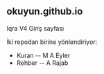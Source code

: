 ## okuyun.github.io

Iqra V4 Giriş sayfası

İki repodan birine yönlendiriyor:
* Kuran -- M A Eyler
* Rehber -- A Rajab
